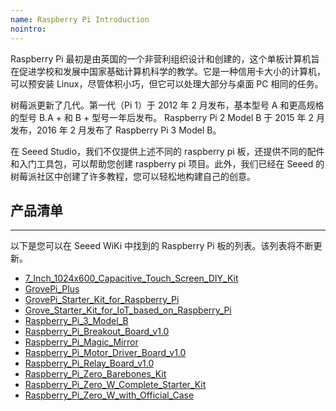 ```yaml
---
name: Raspberry Pi Introduction
nointro:
---
```


Raspberry Pi 最初是由英国的一个非营利组织设计和创建的，这个单板计算机旨在促进学校和发展中国家基础计算机科学的教学。它是一种信用卡大小的计算机，可以预安装 Linux，尽管体积小巧，但它可以处理大部分与桌面 PC 相同的任务。

树莓派更新了几代。第一代（Pi 1）于 2012 年 2 月发布，基本型号 A 和更高规格的型号 B.A + 和 B + 型号一年后发布。 Raspberry Pi 2 Model B 于 2015 年 2 月发布，2016 年 2 月发布了 Raspberry Pi 3 Model B。

在 Seeed Studio，我们不仅提供上述不同的 raspberry pi 板，还提供不同的配件和入门工具包，可以帮助您创建 raspberry pi 项目。此外，我们已经在 Seeed 的树莓派社区中创建了许多教程，您可以轻松地构建自己的创意。


## 产品清单
---

以下是您可以在 Seeed WiKi 中找到的 Raspberry Pi 板的列表。该列表将不断更新。
* [7_Inch_1024x600_Capacitive_Touch_Screen_DIY_Kit](http://wiki.seeedstudio.com/cn/7_Inch_1024x600_Capacitive_Touch_Screen_DIY_Kit)
* [GrovePi_Plus](http://wiki.seeedstudio.com/cn/GrovePi_Plus)
* [GrovePi_Starter_Kit_for_Raspberry_Pi](http://wiki.seeedstudio.com/cn/Raspberry_Pi_Motor_Driver_Board_v1_0)
* [Grove_Starter_Kit_for_IoT_based_on_Raspberry_Pi](http://wiki.seeedstudio.com/cn/Grove_Starter_Kit_for_IoT_based_on_Raspberry_Pi)
* [Raspberry_Pi_3_Model_B](http://wiki.seeedstudio.com/cn/Raspberry_Pi_3_Model_B)
* [Raspberry_Pi_Breakout_Board_v1.0](http://wiki.seeedstudio.com/cn/Raspberry_Pi_Breakout_Board_v1.0)
* [Raspberry_Pi_Magic_Mirror](l:)
* [Raspberry_Pi_Motor_Driver_Board_v1.0](http://wiki.seeedstudio.com/cn/Raspberry_Pi_Motor_Driver_Board_v1_0)
* [Raspberry_Pi_Relay_Board_v1.0](http://wiki.seeedstudio.com/cn/Raspberry_Pi_Relay_Board_v1_0)
* [Raspberry_Pi_Zero_Barebones_Kit](http://wiki.seeedstudio.com/cn/Raspberry_Pi_Zero_Barebones_Kit)
* [Raspberry_Pi_Zero_W_Complete_Starter_Kit](http://wiki.seeedstudio.com/cn/Raspberry_Pi_Zero_W_Complete_Starter_Kit)
* [Raspberry_Pi_Zero_W_with_Official_Case](http://wiki.seeedstudio.com/cn/Raspberry_Pi_Zero_W_with_Official_Case)
